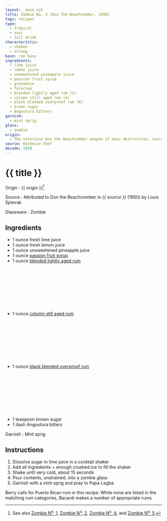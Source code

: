 ```yaml
---
layout: _main.njk
title: Zombie No. 3 (Don the Beachcomber, 1950)
tags: recipes
type:
  - tropical
  - sour
  - tall drink
characteristic:
  - shaken
  - strong
base: rum base
ingredients:
  - lime juice
  - lemon juice
  - unsweetened pineapple juice
  - passion fruit syrup
  - grenadine
  - falernum
  - blended lightly aged rum (2)
  - column still aged rum (4)
  - black blended overproof rum (6)
  - brown sugar
  - Angostura bitters
garnish:
  - mint sprig
glass:
  - zombie
origin:
  - The notorious Don the Beachcomber weapon of mass destruction, revised in 1950.
source: Barbecue Chef
decade: 1950
---
```


<!-- markdownlint-disable MD025 -->
# {{ title }}
<!-- markdownlint-disable MD025 -->

  Origin
    :  {{ origin }}[^1]

  Source
    : Attributed to Don the Beachcomber in <cite>{{ source }}</cite> (1950) by Louis Spievak

  Glassware
    : Zombie

[^1]: See also [Zombie N<sup>o.</sup> 1](/recipes/zombie-1-donns-1934.md), [Zombie N<sup>o.</sup> 2](/recipes/zombie-2-trader-vics-1947/), [Zombie N<sup>o.</sup> 4](/recipes/zombie-4-donns-1956.md), and [Zombie N<sup>o.</sup> 5](/recipes/zombie-5-jeff-berry-hamiltons/).

## Ingredients

- 1 ounce fresh lime juice
- 1 ounce fresh lemon juice
- 1 ounce unsweetened pineapple juice
- 1 ounce [passion fruit syrup](/mixes/passion-fruit-syrup)
- 1 ounce [blended lightly aged rum](/rums/04-rum-blended-lightly-aged/)<icon-l space="1em" class="bigger" label="(2)"><span class="with-icon"><svg class="icon"><use href="/assets/images/icons/circle-2.svg#circle-2"></use></svg></span></icon-l>
- 1 ounce [column still aged rum](/rums/08-rum-column-still-aged/)<icon-l space="1em" class="bigger" label="(4)"><span class="with-icon"><svg class="icon"><use href="/assets/images/icons/circle-4.svg#circle-4"></use></svg></span></icon-l>
- 1 ounce [black blended overproof rum](/rums/12-rum-black-blended-overproof/)<icon-l space="1em" class="bigger" label="(6)"><span class="with-icon"><svg class="icon"><use href="/assets/images/icons/circle-6.svg#circle-6"></use></svg></span></icon-l>
- 1 teaspoon brown sugar
- 1 dash Angostura bitters

Garnish
  : Mint sprig

## Instructions

1. Dissolve sugar in lime juice in a cocktail shaker
2. Add all ingredients + enough crushed ice to fill the shaker
3. Shake until very cold, about 15 seconds
4. Pour contents, unstrained, into a zombie glass
5. Garnish with a mint sprig and pray to Papa Legba

<tiki-callout type="tip">
  Berry calls for Puerto Rican rum in this recipe. While none are listed in the matching rum categories, Bacardi makes a number of appropriate rums.

</tiki-callout>
